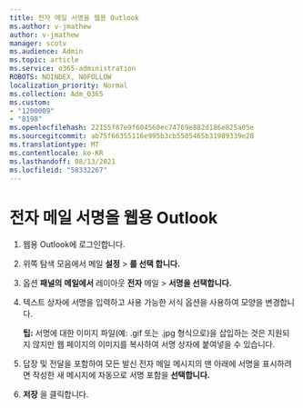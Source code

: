 ```yaml
---
title: 전자 메일 서명을 웹용 Outlook
ms.author: v-jmathew
author: v-jmathew
manager: scotv
ms.audience: Admin
ms.topic: article
ms.service: o365-administration
ROBOTS: NOINDEX, NOFOLLOW
localization_priority: Normal
ms.collection: Adm_O365
ms.custom:
- "1200009"
- "8198"
ms.openlocfilehash: 22155f87e9f604560ec74769e882d186e825a05e
ms.sourcegitcommit: ab75f66355116e995b3cb5505465b31989339e28
ms.translationtype: MT
ms.contentlocale: ko-KR
ms.lasthandoff: 08/13/2021
ms.locfileid: "58332267"
---
```

# <a name="create-email-signature-in-outlook-on-the-web"></a>전자 메일 서명을 웹용 Outlook

1. 웹용 Outlook에 로그인합니다.
2. 위쪽 탐색 모음에서 메일 **설정**  >  **를 선택 합니다.**
3. 옵션 **패널의** **메일에서** 레이아웃 **전자** 메일  >  **서명을 선택합니다.**
4. 텍스트 상자에 서명을 입력하고 사용 가능한 서식 옵션을 사용하여 모양을 변경합니다.

    **팁:** 서명에 대한 이미지 파일(예: .gif 또는 .jpg 형식으로)을 삽입하는 것은 지원되지 않지만 웹 페이지의 이미지를 복사하여 서명 상자에 붙여넣을 수 있습니다.

5. 답장 및 전달을 포함하여 모든 발신 전자 메일 메시지의 맨 아래에 서명을 표시하려면 작성한 새 메시지에 자동으로 서명 포함을 **선택합니다.**
6. **저장** 을 클릭합니다.
